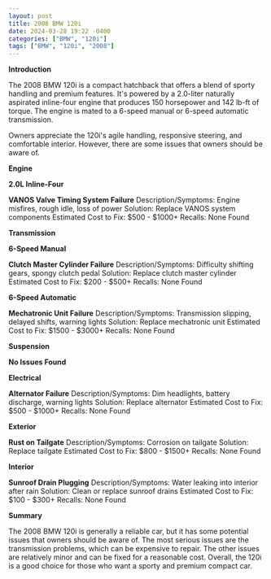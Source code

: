 ```yaml
---
layout: post
title: 2008 BMW 120i
date: 2024-03-28 19:22 -0400
categories: ["BMW", "120i"]
tags: ["BMW", "120i", "2008"]
---
```

**Introduction**

The 2008 BMW 120i is a compact hatchback that offers a blend of sporty handling and premium features. It's powered by a 2.0-liter naturally aspirated inline-four engine that produces 150 horsepower and 142 lb-ft of torque. The engine is mated to a 6-speed manual or 6-speed automatic transmission.

Owners appreciate the 120i's agile handling, responsive steering, and comfortable interior. However, there are some issues that owners should be aware of.

**Engine**

**2.0L Inline-Four**

**VANOS Valve Timing System Failure**
Description/Symptoms: Engine misfires, rough idle, loss of power
Solution: Replace VANOS system components
Estimated Cost to Fix: $500 - $1000+
Recalls: None Found

**Transmission**

**6-Speed Manual**

**Clutch Master Cylinder Failure**
Description/Symptoms: Difficulty shifting gears, spongy clutch pedal
Solution: Replace clutch master cylinder
Estimated Cost to Fix: $200 - $500+
Recalls: None Found

**6-Speed Automatic**

**Mechatronic Unit Failure**
Description/Symptoms: Transmission slipping, delayed shifts, warning lights
Solution: Replace mechatronic unit
Estimated Cost to Fix: $1500 - $3000+
Recalls: None Found

**Suspension**

**No Issues Found**

**Electrical**

**Alternator Failure**
Description/Symptoms: Dim headlights, battery discharge, warning lights
Solution: Replace alternator
Estimated Cost to Fix: $500 - $1000+
Recalls: None Found

**Exterior**

**Rust on Tailgate**
Description/Symptoms: Corrosion on tailgate
Solution: Replace tailgate
Estimated Cost to Fix: $800 - $1500+
Recalls: None Found

**Interior**

**Sunroof Drain Plugging**
Description/Symptoms: Water leaking into interior after rain
Solution: Clean or replace sunroof drains
Estimated Cost to Fix: $100 - $300+
Recalls: None Found

**Summary**

The 2008 BMW 120i is generally a reliable car, but it has some potential issues that owners should be aware of. The most serious issues are the transmission problems, which can be expensive to repair. The other issues are relatively minor and can be fixed for a reasonable cost. Overall, the 120i is a good choice for those who want a sporty and premium compact car.
